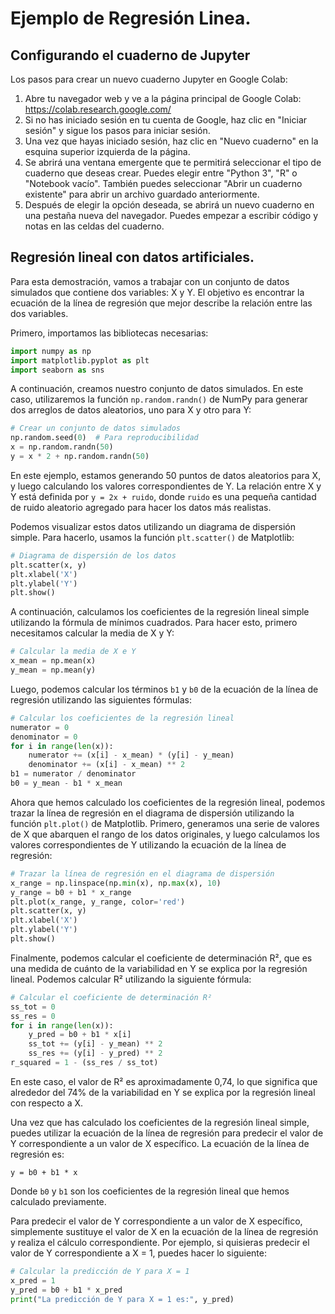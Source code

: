 # Ejemplo de Regresión Linea.

## Configurando el cuaderno de Jupyter

Los pasos para crear un nuevo cuaderno Jupyter en Google Colab:

1. Abre tu navegador web y ve a la página principal de Google Colab: https://colab.research.google.com/
2. Si no has iniciado sesión en tu cuenta de Google, haz clic en "Iniciar sesión" y sigue los pasos para iniciar sesión.
3. Una vez que hayas iniciado sesión, haz clic en "Nuevo cuaderno" en la esquina superior izquierda de la página.
4. Se abrirá una ventana emergente que te permitirá seleccionar el tipo de cuaderno que deseas crear. Puedes elegir entre "Python 3", "R" o "Notebook vacío". También puedes seleccionar "Abrir un cuaderno existente" para abrir un archivo guardado anteriormente.
5. Después de elegir la opción deseada, se abrirá un nuevo cuaderno en una pestaña nueva del navegador. Puedes empezar a escribir código y notas en las celdas del cuaderno.

## Regresión lineal con datos artificiales.


Para esta demostración, vamos a trabajar con un conjunto de datos simulados que contiene dos variables: X y Y. El objetivo es encontrar la ecuación de la línea de regresión que mejor describe la relación entre las dos variables.

Primero, importamos las bibliotecas necesarias:

``` python
import numpy as np
import matplotlib.pyplot as plt
import seaborn as sns
```

A continuación, creamos nuestro conjunto de datos simulados. En este caso, utilizaremos la función `np.random.randn()` de NumPy para generar dos arreglos de datos aleatorios, uno para X y otro para Y:

``` python
# Crear un conjunto de datos simulados
np.random.seed(0)  # Para reproducibilidad
x = np.random.randn(50)
y = x * 2 + np.random.randn(50)
```

En este ejemplo, estamos generando 50 puntos de datos aleatorios para X, y luego calculando los valores correspondientes de Y. La relación entre X y Y está definida por `y = 2x + ruido`, donde `ruido` es una pequeña cantidad de ruido aleatorio agregado para hacer los datos más realistas.

Podemos visualizar estos datos utilizando un diagrama de dispersión simple. Para hacerlo, usamos la función `plt.scatter()` de Matplotlib:

``` python
# Diagrama de dispersión de los datos
plt.scatter(x, y)
plt.xlabel('X')
plt.ylabel('Y')
plt.show()
```

A continuación, calculamos los coeficientes de la regresión lineal simple utilizando la fórmula de mínimos cuadrados. Para hacer esto, primero necesitamos calcular la media de X y Y:

``` python
# Calcular la media de X e Y
x_mean = np.mean(x)
y_mean = np.mean(y)
```

Luego, podemos calcular los términos `b1` y `b0` de la ecuación de la línea de regresión utilizando las siguientes fórmulas:

``` python
# Calcular los coeficientes de la regresión lineal
numerator = 0
denominator = 0
for i in range(len(x)):
    numerator += (x[i] - x_mean) * (y[i] - y_mean)
    denominator += (x[i] - x_mean) ** 2
b1 = numerator / denominator
b0 = y_mean - b1 * x_mean
```

Ahora que hemos calculado los coeficientes de la regresión lineal, podemos trazar la línea de regresión en el diagrama de dispersión utilizando la función `plt.plot()` de Matplotlib. Primero, generamos una serie de valores de X que abarquen el rango de los datos originales, y luego calculamos los valores correspondientes de Y utilizando la ecuación de la línea de regresión:

``` python
# Trazar la línea de regresión en el diagrama de dispersión
x_range = np.linspace(np.min(x), np.max(x), 10)
y_range = b0 + b1 * x_range
plt.plot(x_range, y_range, color='red')
plt.scatter(x, y)
plt.xlabel('X')
plt.ylabel('Y')
plt.show()
```

Finalmente, podemos calcular el coeficiente de determinación R², que es una medida de cuánto de la variabilidad en Y se explica por la regresión lineal. Podemos calcular R² utilizando la siguiente fórmula:

``` python
# Calcular el coeficiente de determinación R²
ss_tot = 0
ss_res = 0
for i in range(len(x)):
    y_pred = b0 + b1 * x[i]
    ss_tot += (y[i] - y_mean) ** 2
    ss_res += (y[i] - y_pred) ** 2
r_squared = 1 - (ss_res / ss_tot)
```

En este caso, el valor de R² es aproximadamente 0,74, lo que significa que alrededor del 74% de la variabilidad en Y se explica por la regresión lineal con respecto a X.

Una vez que has calculado los coeficientes de la regresión lineal simple, puedes utilizar la ecuación de la línea de regresión para predecir el valor de Y correspondiente a un valor de X específico. La ecuación de la línea de regresión es:

`y = b0 + b1 * x`

Donde `b0` y `b1` son los coeficientes de la regresión lineal que hemos calculado previamente.

Para predecir el valor de Y correspondiente a un valor de X específico, simplemente sustituye el valor de X en la ecuación de la línea de regresión y realiza el cálculo correspondiente. Por ejemplo, si quisieras predecir el valor de Y correspondiente a X = 1, puedes hacer lo siguiente:

``` python
# Calcular la predicción de Y para X = 1
x_pred = 1
y_pred = b0 + b1 * x_pred
print("La predicción de Y para X = 1 es:", y_pred)
```
